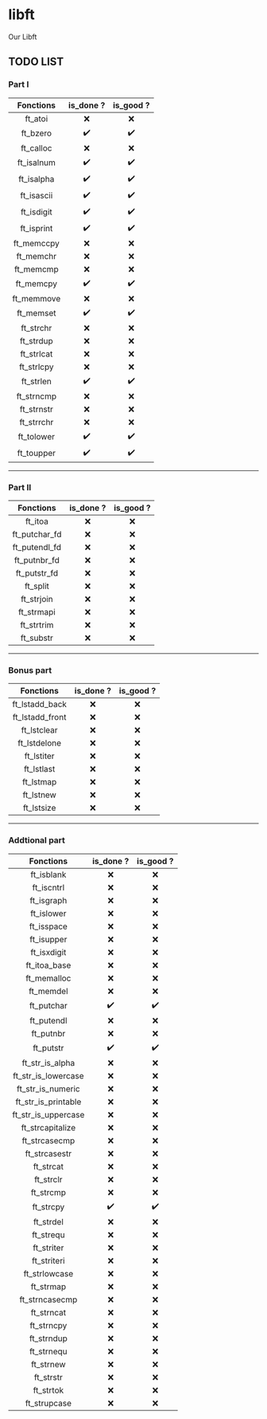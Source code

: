 # libft
Our Libft

## TODO LIST

### Part I

|Fonctions|is_done ?|is_good ?|
|:-------:|:-------:|:-------:|
|ft_atoi|:x:|:x:|
|ft_bzero|:heavy_check_mark:|:heavy_check_mark:|
|ft_calloc|:x:|:x:|
|ft_isalnum|:heavy_check_mark:|:heavy_check_mark:|
|ft_isalpha|:heavy_check_mark:|:heavy_check_mark:|
|ft_isascii|:heavy_check_mark:|:heavy_check_mark:|
|ft_isdigit|:heavy_check_mark:|:heavy_check_mark:|
|ft_isprint|:heavy_check_mark:|:heavy_check_mark:|
|ft_memccpy|:x:|:x:|
|ft_memchr|:x:|:x:|
|ft_memcmp|:x:|:x:|
|ft_memcpy|:heavy_check_mark:|:heavy_check_mark:|
|ft_memmove|:x:|:x:|
|ft_memset|:heavy_check_mark:|:heavy_check_mark:|
|ft_strchr|:x:|:x:|
|ft_strdup|:x:|:x:|
|ft_strlcat|:x:|:x:|
|ft_strlcpy|:x:|:x:|
|ft_strlen|:heavy_check_mark:|:heavy_check_mark:|
|ft_strncmp|:x:|:x:|
|ft_strnstr|:x:|:x:|
|ft_strrchr|:x:|:x:|
|ft_tolower|:heavy_check_mark:|:heavy_check_mark:|
|ft_toupper|:heavy_check_mark:|:heavy_check_mark:|

---

### Part II

|Fonctions|is_done ?|is_good ?|
|:-------:|:-------:|:-------:|
|ft_itoa|:x:|:x:|
|ft_putchar_fd|:x:|:x:|
|ft_putendl_fd|:x:|:x:|
|ft_putnbr_fd|:x:|:x:|
|ft_putstr_fd|:x:|:x:|
|ft_split|:x:|:x:|
|ft_strjoin|:x:|:x:|
|ft_strmapi|:x:|:x:|
|ft_strtrim|:x:|:x:|
|ft_substr|:x:|:x:|

---

### Bonus part

|Fonctions|is_done ?|is_good ?|
|:-------:|:-------:|:-------:|
|ft_lstadd_back|:x:|:x:|
|ft_lstadd_front|:x:|:x:|
|ft_lstclear|:x:|:x:|
|ft_lstdelone|:x:|:x:|
|ft_lstiter|:x:|:x:|
|ft_lstlast|:x:|:x:|
|ft_lstmap|:x:|:x:|
|ft_lstnew|:x:|:x:|
|ft_lstsize|:x:|:x:|

---

### Addtional part

|Fonctions|is_done ?|is_good ?|
|:-------:|:-------:|:-------:|
|ft_isblank|:x:|:x:|
|ft_iscntrl|:x:|:x:|
|ft_isgraph|:x:|:x:|
|ft_islower|:x:|:x:|
|ft_isspace|:x:|:x:|
|ft_isupper|:x:|:x:|
|ft_isxdigit|:x:|:x:|
|ft_itoa_base|:x:|:x:|
|ft_memalloc|:x:|:x:|
|ft_memdel|:x:|:x:|
|ft_putchar|:heavy_check_mark:|:heavy_check_mark:|
|ft_putendl|:x:|:x:|
|ft_putnbr|:x:|:x:|
|ft_putstr|:heavy_check_mark:|:heavy_check_mark:|
|ft_str_is_alpha|:x:|:x:|
|ft_str_is_lowercase|:x:|:x:|
|ft_str_is_numeric|:x:|:x:|
|ft_str_is_printable|:x:|:x:|
|ft_str_is_uppercase|:x:|:x:|
|ft_strcapitalize|:x:|:x:|
|ft_strcasecmp|:x:|:x:|
|ft_strcasestr|:x:|:x:|
|ft_strcat|:x:|:x:|
|ft_strclr|:x:|:x:|
|ft_strcmp|:x:|:x:|
|ft_strcpy|:heavy_check_mark:|:heavy_check_mark:|
|ft_strdel|:x:|:x:|
|ft_strequ|:x:|:x:|
|ft_striter|:x:|:x:|
|ft_striteri|:x:|:x:|
|ft_strlowcase|:x:|:x:|
|ft_strmap|:x:|:x:|
|ft_strncasecmp|:x:|:x:|
|ft_strncat|:x:|:x:|
|ft_strncpy|:x:|:x:|
|ft_strndup|:x:|:x:|
|ft_strnequ|:x:|:x:|
|ft_strnew|:x:|:x:|
|ft_strstr|:x:|:x:|
|ft_strtok|:x:|:x:|
|ft_strupcase|:x:|:x:|

